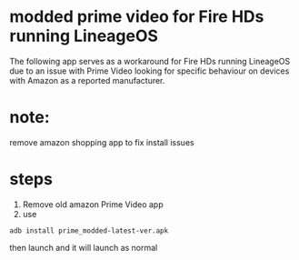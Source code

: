 # modded prime video for Fire HDs running LineageOS
The following app serves as a workaround for Fire HDs running LineageOS due to an issue with Prime Video looking for specific behaviour on devices with Amazon as a reported manufacturer.

# note:
remove amazon shopping app to fix install issues

# steps 
1. Remove old amazon Prime Video app
2. use
```
adb install prime_modded-latest-ver.apk
```
then launch and it will launch as normal

